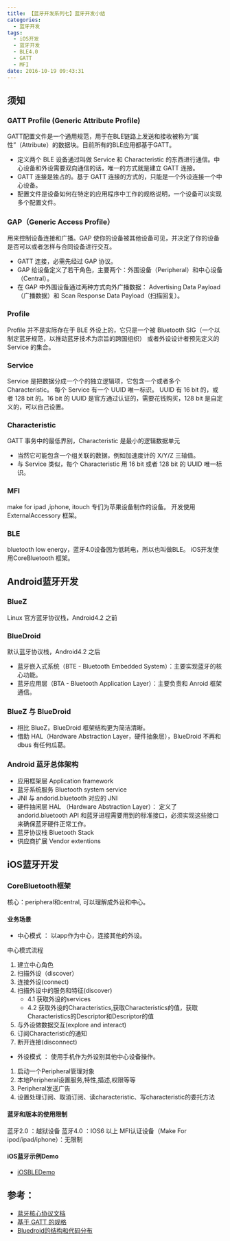 ```yaml
---
title: 【蓝牙开发系列七】蓝牙开发小结
categories:
  - 蓝牙开发
tags:
  - iOS开发
  - 蓝牙开发
  - BLE4.0
  - GATT
  - MFI
date: 2016-10-19 09:43:31
---
```


## 须知
### GATT Profile  (Generic Attribute Profile)
GATT配置文件是一个通用规范，用于在BLE链路上发送和接收被称为“属性”（Attribute）的数据块。目前所有的BLE应用都基于GATT。
* 定义两个 BLE 设备通过叫做 Service 和 Characteristic 的东西进行通信。中心设备和外设需要双向通信的话，唯一的方式就是建立 GATT 连接。
* GATT 连接是独占的。基于 GATT 连接的方式的，只能是一个外设连接一个中心设备。
* 配置文件是设备如何在特定的应用程序中工作的规格说明，一个设备可以实现多个配置文件。

###  GAP（Generic Access Profile）
用来控制设备连接和广播。GAP 使你的设备被其他设备可见，并决定了你的设备是否可以或者怎样与合同设备进行交互。
* GATT 连接，必需先经过 GAP 协议。
* GAP 给设备定义了若干角色，主要两个：外围设备（Peripheral）和中心设备（Central）。
* 在 GAP 中外围设备通过两种方式向外广播数据： Advertising Data Payload（广播数据）和 Scan Response Data Payload（扫描回复）。

### Profile
Profile 并不是实际存在于 BLE 外设上的，它只是一个被 Bluetooth SIG（一个以制定蓝牙规范，以推动蓝牙技术为宗旨的跨国组织） 或者外设设计者预先定义的 Service 的集合。

### Service
Service 是把数据分成一个个的独立逻辑项，它包含一个或者多个 Characteristic。
每个 Service 有一个 UUID 唯一标识。 UUID 有 16 bit 的，或者 128 bit 的。16 bit 的 UUID 是官方通过认证的，需要花钱购买，128 bit 是自定义的，可以自己设置。

### Characteristic
GATT 事务中的最低界别，Characteristic 是最小的逻辑数据单元
* 当然它可能包含一个组关联的数据，例如加速度计的 X/Y/Z 三轴值。
* 与 Service 类似，每个 Characteristic 用 16 bit 或者 128 bit 的 UUID 唯一标识。

### MFI
make for ipad ,iphone, itouch 专们为苹果设备制作的设备。
开发使用ExternalAccessory 框架。

### BLE
bluetooth low energy，蓝牙4.0设备因为低耗电，所以也叫做BLE。
iOS开发使用CoreBluetooth 框架。

## Android蓝牙开发
### BlueZ
Linux 官方蓝牙协议栈，Android4.2 之前

### BlueDroid
默认蓝牙协议栈，Android4.2 之后
* 蓝牙嵌入式系统（BTE - Bluetooth Embedded System）：主要实现蓝牙的核心功能。
* 蓝牙应用层（BTA - Bluetooth Application Layer）：主要负责和 Anroid 框架通信。

### BlueZ 与 BlueDroid
* 相比 BlueZ，BlueDroid 框架结构更为简洁清晰。
* 借助 HAL（Hardware Abstraction Layer，硬件抽象层），BlueDroid 不再和 dbus 有任何瓜葛。

### Android 蓝牙总体架构
* 应用框架层 Application framework
* 蓝牙系统服务 Bluetooth system service
* JNI 与 andorid.bluetooth 对应的 JNI
* 硬件抽闲层 HAL （Hardware Abstraction Layer）： 定义了 andorid.bluetooth API 和蓝牙进程需要用到的标准接口，必须实现这些接口来确保蓝牙硬件正常工作。
* 蓝牙协议栈 Bluetooth Stack
* 供应商扩展 Vendor extentions

## iOS蓝牙开发
### CoreBluetooth框架
核心：peripheral和central, 可以理解成外设和中心。
#### 业务场景
* 中心模式 ： 以app作为中心，连接其他的外设。

中心模式流程
1. 建立中心角色
2. 扫描外设（discover）
3. 连接外设(connect)
4. 扫描外设中的服务和特征(discover)
    - 4.1 获取外设的services
    - 4.2 获取外设的Characteristics,获取Characteristics的值，获取Characteristics的Descriptor和Descriptor的值
5. 与外设做数据交互(explore and interact)
6. 订阅Characteristic的通知
7. 断开连接(disconnect)

* 外设模式 ： 使用手机作为外设别其他中心设备操作。
1. 启动一个Peripheral管理对象
2. 本地Peripheral设置服务,特性,描述,权限等等
3. Peripheral发送广告
4. 设置处理订阅、取消订阅、读characteristic、写characteristic的委托方法


#### 蓝牙和版本的使用限制
蓝牙2.0 ：越狱设备
蓝牙4.0 ：IOS6 以上
MFI认证设备（Make For ipod/ipad/iphone）：无限制

#### iOS蓝牙示例Demo
* [iOSBLEDemo]()


## 参考：
* [蓝牙核心协议文档](https://www.bluetooth.com/specifications/adopted-specifications)
* [基于 GATT 的规格](https://www.bluetooth.com/specifications/adopted-specifications#gattspec)
* [Bluedroid的结构和代码分布](http://blog.sina.com.cn/s/blog_69b5d2a50101f2ew.html)
